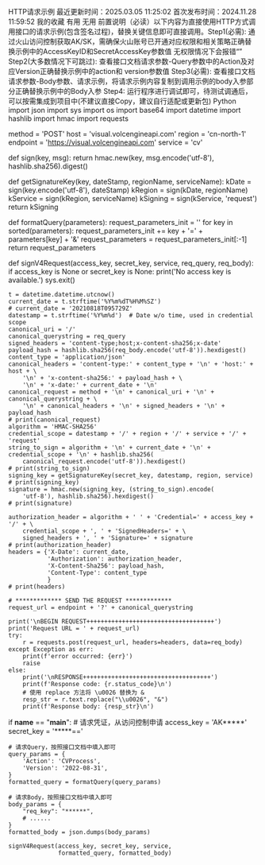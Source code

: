 HTTP请求示例
最近更新时间：2025.03.05 11:25:02
首次发布时间：2024.11.28 11:59:52
我的收藏
有用
无用
前置说明（必读）​
以下内容为直接使用HTTP方式调用接口的请求示例(包含签名过程)，替换关键信息即可直接调用。​
Step1(必需): 通过火山访问控制获取AK/SK，需确保火山账号已开通对应权限和相关策略​
正确替换示例中的AccessKeyID和SecretAccessKey参数值​
无权限情况下会报错“”​
Step2(大多数情况下可跳过): 查看接口文档请求参数-Query参数中的Action及对应Version​
正确替换示例中的action和 version参数值​
Step3(必需): 查看接口文档请求参数-Body参数、请求示例，将请求示例内容复制到调用示例的body入参部分​
正确替换示例中的Body入参​
Step4: 运行程序进行调试即可，待测试调通后，可以按需集成到项目中(不建议直接Copy，建议自行适配或更新包)
Python
import json
import sys
import os
import base64
import datetime
import hashlib
import hmac
import requests


method = 'POST'
host = 'visual.volcengineapi.com'
region = 'cn-north-1'
endpoint = 'https://visual.volcengineapi.com'
service = 'cv'

def sign(key, msg):
    return hmac.new(key, msg.encode('utf-8'), hashlib.sha256).digest()

def getSignatureKey(key, dateStamp, regionName, serviceName):
    kDate = sign(key.encode('utf-8'), dateStamp)
    kRegion = sign(kDate, regionName)
    kService = sign(kRegion, serviceName)
    kSigning = sign(kService, 'request')
    return kSigning

def formatQuery(parameters):
    request_parameters_init = ''
    for key in sorted(parameters):
        request_parameters_init += key + '=' + parameters[key] + '&'
    request_parameters = request_parameters_init[:-1]
    return request_parameters

def signV4Request(access_key, secret_key, service, req_query, req_body):
    if access_key is None or secret_key is None:
        print('No access key is available.')
        sys.exit()

    t = datetime.datetime.utcnow()
    current_date = t.strftime('%Y%m%dT%H%M%SZ')
    # current_date = '20210818T095729Z'
    datestamp = t.strftime('%Y%m%d')  # Date w/o time, used in credential scope
    canonical_uri = '/'
    canonical_querystring = req_query
    signed_headers = 'content-type;host;x-content-sha256;x-date'
    payload_hash = hashlib.sha256(req_body.encode('utf-8')).hexdigest()
    content_type = 'application/json'
    canonical_headers = 'content-type:' + content_type + '\n' + 'host:' + host + \
        '\n' + 'x-content-sha256:' + payload_hash + \
        '\n' + 'x-date:' + current_date + '\n'
    canonical_request = method + '\n' + canonical_uri + '\n' + canonical_querystring + \
        '\n' + canonical_headers + '\n' + signed_headers + '\n' + payload_hash
    # print(canonical_request)
    algorithm = 'HMAC-SHA256'
    credential_scope = datestamp + '/' + region + '/' + service + '/' + 'request'
    string_to_sign = algorithm + '\n' + current_date + '\n' + credential_scope + '\n' + hashlib.sha256(
        canonical_request.encode('utf-8')).hexdigest()
    # print(string_to_sign)
    signing_key = getSignatureKey(secret_key, datestamp, region, service)
    # print(signing_key)
    signature = hmac.new(signing_key, (string_to_sign).encode(
        'utf-8'), hashlib.sha256).hexdigest()
    # print(signature)

    authorization_header = algorithm + ' ' + 'Credential=' + access_key + '/' + \
        credential_scope + ', ' + 'SignedHeaders=' + \
        signed_headers + ', ' + 'Signature=' + signature
    # print(authorization_header)
    headers = {'X-Date': current_date,
               'Authorization': authorization_header,
               'X-Content-Sha256': payload_hash,
               'Content-Type': content_type
               }
    # print(headers)

    # ************* SEND THE REQUEST *************
    request_url = endpoint + '?' + canonical_querystring

    print('\nBEGIN REQUEST++++++++++++++++++++++++++++++++++++')
    print('Request URL = ' + request_url)
    try:
        r = requests.post(request_url, headers=headers, data=req_body)
    except Exception as err:
        print(f'error occurred: {err}')
        raise
    else:
        print('\nRESPONSE++++++++++++++++++++++++++++++++++++')
        print(f'Response code: {r.status_code}\n')
        # 使用 replace 方法将 \u0026 替换为 &
        resp_str = r.text.replace("\\u0026", "&")
        print(f'Response body: {resp_str}\n')


if __name__ == "__main__":
    # 请求凭证，从访问控制申请
    access_key = 'AK*****'
    secret_key = '*****=='

    # 请求Query，按照接口文档中填入即可
    query_params = {
        'Action': 'CVProcess',
        'Version': '2022-08-31',
    }
    formatted_query = formatQuery(query_params)

    # 请求Body，按照接口文档中填入即可
    body_params = {
        "req_key": "******",
        # ......
    }
    formatted_body = json.dumps(body_params)
    
    signV4Request(access_key, secret_key, service,
                  formatted_query, formatted_body)

